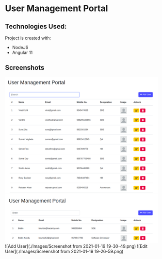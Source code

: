 # User Management Portal

## Technologies Used:
Project is created with:
* NodeJS 
* Angular 11

## Screenshots
![User List](./Images/UserList.png)
![Searching](./Images/Search.png)
![Add User](./Images/Screenshot from 2021-01-19 19-30-49.png)
![Edit User](./Images/Screenshot from 2021-01-19 19-26-59.png)
